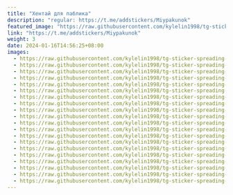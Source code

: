 ```yaml
---
title: "Хентай для паблика"
description: "regular: https://t.me/addstickers/Miypakunok"
featured_image: "https://raw.githubusercontent.com/kylelin1998/tg-sticker-spreading-worldwide-images/main/img/7683d8f2-ec54-4953-8666-2f9927cd2347.jpg"
link: "https://t.me/addstickers/Miypakunok"
weight: 3
date: 2024-01-16T14:56:25+08:00
images:
  - https://raw.githubusercontent.com/kylelin1998/tg-sticker-spreading-worldwide-images/main/img/7683d8f2-ec54-4953-8666-2f9927cd2347.jpg
  - https://raw.githubusercontent.com/kylelin1998/tg-sticker-spreading-worldwide-images/main/img/9355a318-ab41-4f90-bbe6-dbf87bdc2fb4.jpg
  - https://raw.githubusercontent.com/kylelin1998/tg-sticker-spreading-worldwide-images/main/img/1a97e7a6-94a9-4eb0-9ece-5f390bab292d.jpg
  - https://raw.githubusercontent.com/kylelin1998/tg-sticker-spreading-worldwide-images/main/img/239bd004-ab3c-4fea-b47e-14719041f12c.jpg
  - https://raw.githubusercontent.com/kylelin1998/tg-sticker-spreading-worldwide-images/main/img/abea24ef-8a64-4ee5-a0f0-07bbe5608163.jpg
  - https://raw.githubusercontent.com/kylelin1998/tg-sticker-spreading-worldwide-images/main/img/3f3b3720-8d47-4a72-b3c8-080ea763c7ca.jpg
  - https://raw.githubusercontent.com/kylelin1998/tg-sticker-spreading-worldwide-images/main/img/a64f0c7c-371a-47be-bddb-bceeae95f590.jpg
  - https://raw.githubusercontent.com/kylelin1998/tg-sticker-spreading-worldwide-images/main/img/70519da3-07ea-451c-b9d5-b12981cceccc.jpg
  - https://raw.githubusercontent.com/kylelin1998/tg-sticker-spreading-worldwide-images/main/img/2dc283b1-53a5-4607-8c47-2de6df0275b0.jpg
  - https://raw.githubusercontent.com/kylelin1998/tg-sticker-spreading-worldwide-images/main/img/495e0329-c8c7-4f5c-a19f-36e40b295595.jpg
  - https://raw.githubusercontent.com/kylelin1998/tg-sticker-spreading-worldwide-images/main/img/b2271f7c-bb45-409e-8d12-2e5cc7f8b046.jpg
  - https://raw.githubusercontent.com/kylelin1998/tg-sticker-spreading-worldwide-images/main/img/ba033ed5-2083-46e3-84df-4718deaf4670.jpg
  - https://raw.githubusercontent.com/kylelin1998/tg-sticker-spreading-worldwide-images/main/img/6b3a8ff0-4a37-4646-ab5a-5a39a8c2c206.jpg
  - https://raw.githubusercontent.com/kylelin1998/tg-sticker-spreading-worldwide-images/main/img/0482103a-8db2-418f-a68b-45a9184fdbb8.jpg
  - https://raw.githubusercontent.com/kylelin1998/tg-sticker-spreading-worldwide-images/main/img/1069e1e0-395d-478a-b2ab-7868f47fba24.jpg
  - https://raw.githubusercontent.com/kylelin1998/tg-sticker-spreading-worldwide-images/main/img/3bd6d967-51b2-4bda-91ff-f429838d1460.jpg
  - https://raw.githubusercontent.com/kylelin1998/tg-sticker-spreading-worldwide-images/main/img/02196fb0-f93f-40bb-a796-fafd7ef3c8c7.jpg
  - https://raw.githubusercontent.com/kylelin1998/tg-sticker-spreading-worldwide-images/main/img/d32247ee-cbc9-478c-8de8-1a68479c93b6.jpg
  - https://raw.githubusercontent.com/kylelin1998/tg-sticker-spreading-worldwide-images/main/img/5e7d5ecc-10ce-49a7-bffb-b6ee456ebab7.jpg
  - https://raw.githubusercontent.com/kylelin1998/tg-sticker-spreading-worldwide-images/main/img/64653548-4ccb-4e0d-b10a-57dfb2b8d7cf.jpg
---
```

